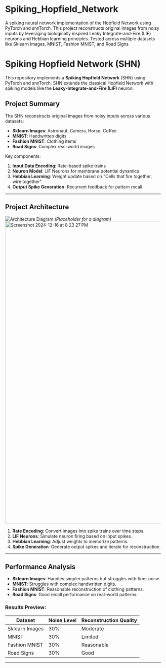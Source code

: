 # Spiking_Hopfield_Network
A spiking neural network implementation of the Hopfield Network using PyTorch and snnTorch. This project reconstructs original images from noisy inputs by leveraging biologically inspired Leaky Integrate-and-Fire (LIF) neurons and Hebbian learning principles. Tested across multiple datasets like Sklearn Images, MNIST, Fashion MNIST, and Road Signs

# Spiking Hopfield Network (SHN)
This repository implements a **Spiking Hopfield Network** (SHN) using PyTorch and snnTorch. SHN extends the classical Hopfield Network with spiking models like the **Leaky-Integrate-and-Fire (LIF)** neuron.

## **Project Summary**
The SHN reconstructs original images from noisy inputs across various datasets:
- **Sklearn Images**: Astronaut, Camera, Horse, Coffee
- **MNIST**: Handwritten digits
- **Fashion MNIST**: Clothing items
- **Road Signs**: Complex real-world images

Key components:
1. **Input Data Encoding**: Rate-based spike trains
2. **Neuron Model**: LIF Neurons for membrane potential dynamics
3. **Hebbian Learning**: Weight update based on "Cells that fire together, wire together"
4. **Output Spike Generation**: Recurrent feedback for pattern recall

---

## **Project Architecture**
![Architecture Diagram](docs/architecture.png) *(Placeholder for a diagram)*
<img width="975" alt="Screenshot 2024-12-16 at 8 23 27 PM" src="https://github.com/user-attachments/assets/8e87f435-5ea5-46b3-9029-825e9a754245" />

1. **Rate Encoding**: Convert images into spike trains over time steps.
2. **LIF Neurons**: Simulate neuron firing based on input spikes.
3. **Hebbian Learning**: Adjust weights to memorize patterns.
4. **Spike Generation**: Generate output spikes and iterate for reconstruction.

---

## **Performance Analysis**
- **Sklearn Images**: Handles simpler patterns but struggles with finer noise.
- **MNIST**: Struggles with complex handwritten digits.
- **Fashion MNIST**: Reasonable reconstruction of clothing patterns.
- **Road Signs**: Good recall performance on real-world patterns.

### Results Preview:
| Dataset         | Noise Level | Reconstruction Quality |
|-----------------|------------|-------------------------|
| Sklearn Images  | 30%        | Moderate               |
| MNIST           | 30%        | Limited                |
| Fashion MNIST   | 30%        | Reasonable             |
| Road Signs      | 30%        | Good                   |

---


